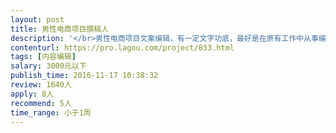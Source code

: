 ```yaml
---                
layout: post       
title: 男性电商项目撰稿人           
description: '</br>男性电商项目文案编辑，有一定文字功底，最好是在原有工作中从事编辑工作，我们的产品优点类似质男XY这样的公众号。</br>目前初定的节奏是每周产出一篇编辑或原创稿件。</br>上海本地的撰稿人优先。</br>'     
contenturl: https://pro.lagou.com/project/833.html      
tags: [内容编辑]            
salary: 3000元以下          
publish_time: 2016-11-17 10:38:32         
review: 1640人                   
apply: 8人                   
recommend: 5人                   
time_range: 小于1周              
---                 
```

